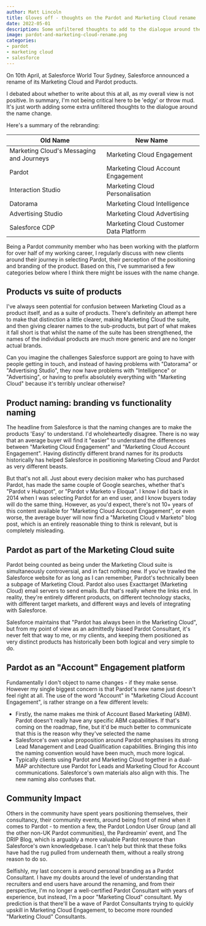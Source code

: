 ```yaml
---
author: Matt Lincoln
title: Gloves off - thoughts on the Pardot and Marketing Cloud rename
date: 2022-05-01
description: Some unfiltered thoughts to add to the dialogue around the name change.
image: pardot-and-marketing-cloud-rename.png
categories:
- pardot
- marketing cloud
- salesforce
---
```


On 10th April, at Salesforce World Tour Sydney, Salesforce announced a rename of its Marketing Cloud and Pardot products.

I debated about whether to write about this at all, as my overall view is not positive. In summary, I'm not being critical here to be 'edgy' or throw mud. It's just worth adding some extra unfiltered thoughts to the dialogue around the name change.

<!--more-->

Here's a summary of the rebranding:

| Old Name | New Name |
| --- | --- |
| Marketing Cloud's Messaging and Journeys | Marketing Cloud Engagement |
| Pardot | Marketing Cloud Account Engagement |
| Interaction Studio | Marketing Cloud Personalisation |
| Datorama | Marketing Cloud Intelligence |
| Advertising Studio | Marketing Cloud Advertising |
| Salesforce CDP | Marketing Cloud Customer Data Platform |

Being a Pardot community member who has been working with the platform for over half of my working career, I regularly discuss with new clients around their journey in selecting Pardot, their perception of the positioning and branding of the product. Based on this, I've summarised a few categories below where I think there might be issues with the name change.

## Products vs suite of products

I've always seen potential for confusion between Marketing Cloud as a product itself, and as a suite of products. There's definitely an attempt here to make that distinction a little clearer, making Marketing Cloud the suite, and then giving clearer names to the sub-products, but part of what makes it fall short is that whilst the name of the suite has been strengthened, the names of the individual products are much more generic and are no longer actual brands.

Can you imagine the challenges Salesforce support are going to have with people getting in touch, and instead of having problems with "Datorama" or "Advertising Studio", they now have problems with "Intelligence" or "Advertising", or having to prefix absolutely everything with "Marketing Cloud" because it's terribly unclear otherwise?

## Product naming: branding vs functionality naming

The headline from Salesforce is that the naming changes are to make the products 'Easy' to understand. I'd wholeheartedly disagree. There is no way that an average buyer will find it "easier" to understand the differences between "Marketing Cloud Engagement" and "Marketing Cloud Account Engagement". Having distinctly different brand names for its products historically has helped Salesforce in positioning Marketing Cloud and Pardot as very different beasts.

But that's not all. Just about every decision maker who has purchased Pardot, has made the same couple of Google searches, whether that's "Pardot v Hubspot", or "Pardot v Marketo v Eloqua". I know I did back in 2014 when I was selecting Pardot for an end user, and I know buyers today will do the same thing. However, as you'd expect, there's not 10+ years of this content available for "Marketing Cloud Account Engagement", or even worse, the average buyer will now find a "Marketing Cloud v Marketo" blog post, which is an entirely reasonable thing to think is relevant, but is completely misleading.

## Pardot as part of the Marketing Cloud suite

Pardot being counted as being under the Marketing Cloud suite is simultaneously controversial, and in fact nothing new. If you've trawled the Salesforce website for as long as I can remember, Pardot's technically been a subpage of Marketing Cloud. Pardot also uses Exacttarget (Marketing Cloud) email servers to send emails. But that's really where the links end. In reality, they're entirely different products, on different technology stacks, with different target markets, and different ways and levels of integrating with Salesforce.

Salesforce maintains that "Pardot has always been in the Marketing Cloud", but from my point of view as an admittedly biased Pardot Consultant, it's never felt that way to me, or my clients, and keeping them positioned as very distinct products has historically been both logical and very simple to do.

## Pardot as an "Account" Engagement platform

Fundamentally I don't object to name changes - if they make sense. However my single biggest concern is that Pardot's new name just doesn't feel right at all. The use of the word "Account" in "Marketing Cloud Account Engagement", is rather strange on a few different levels:

* Firstly, the name makes me think of Account Based Marketing (ABM). Pardot doesn't really have any specific ABM capabilities. If that's coming on the roadmap, fine, but it'd be much better to communicate that this is the reason why they've selected the name
* Salesforce's own value proposition around Pardot emphasises its strong Lead Management and Lead Qualification capabilities. Bringing this into the naming convention would have been much, much more logical.
* Typically clients using Pardot and Marketing Cloud together in a dual-MAP architecture use Pardot for Leads and Marketing Cloud for Account communications. Salesforce's own materials also align with this. The new naming also confuses that.

## Community Impact

Others in the community have spent years positioning themselves, their consultancy, their community events, around being front of mind when it comes to Pardot - to mention a few, the Pardot London User Group (and all the other non-UK Pardot communities), the Pardreamin' event, and The DRIP Blog, which is arguably a more valuable Pardot resource than Salesforce's own knowledgebase. I can't help but think that these folks have had the rug pulled from underneath them, without a really strong reason to do so.

Selfishly, my last concern is around personal branding as a Pardot Consultant. I have my doubts around the level of understanding that recruiters and end users have around the renaming, and from their perspective, I'm no longer a well-certified Pardot Consultant with years of experience, but instead, I'm a poor "Marketing Cloud" consultant. My prediction is that there'll be a wave of Pardot Consultants trying to quickly upskill in Marketing Cloud Engagement, to become more rounded "Marketing Cloud" Consultants.